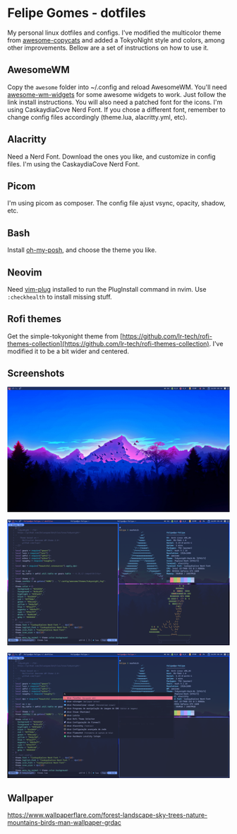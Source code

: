 # Felipe Gomes - dotfiles

My personal linux dotfiles and configs. I've modified the multicolor theme from [awesome-copycats](https://github.com/lcpz/awesome-copycats) and added a TokyoNight style and colors, among other improvements.
Bellow are a set of instructions on how to use it.

## AwesomeWM

Copy the ```awesome``` folder into ~/.config and reload AwesomeWM.
You'll need [awesome-wm-widgets](https://github.com/streetturtle/awesome-wm-widgets) for some awesome widgets to work. Just follow the link install instructions.
You will also need a patched font for the icons. I'm using CaskaydiaCove Nerd Font. If you chose a different font, remember to change config files accordingly (theme.lua, alacritty.yml, etc).

## Alacritty

Need a Nerd Font. Download the ones you like, and customize in config files. I'm using the CaskaydiaCove Nerd Font.

## Picom

I'm using picom as composer. The config file ajust vsync, opacity, shadow, etc.

## Bash

Install [oh-my-posh](https://ohmyposh.dev/), and choose the theme you like.

## Neovim

Need [vim-plug](https://github.com/junegunn/vim-plug) installed to run the PlugInstall command in nvim. Use ```:checkhealth``` to install missing stuff.

## Rofi themes

Get the simple-tokyonight theme from [https://github.com/lr-tech/rofi-themes-collection](https://github.com/lr-tech/rofi-themes-collection). I've modified it to be a bit wider and centered.

## Screenshots

![](https://github.com/felsangom/dotfiles/blob/tokyonight/screenshots/1.png)

![](https://github.com/felsangom/dotfiles/blob/tokyonight/screenshots/2.png)

![](https://github.com/felsangom/dotfiles/blob/tokyonight/screenshots/3.png)

## Wallpaper

https://www.wallpaperflare.com/forest-landscape-sky-trees-nature-mountains-birds-man-wallpaper-grdac
